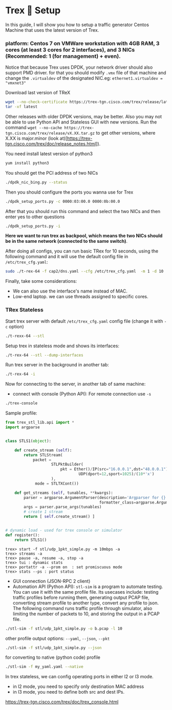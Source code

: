 # Trex 🦖 Setup

In this guide, I will show you how to setup a traffic generator Centos Machine that uses the latest version of Trex.

### platform: Centos 7 on VMWare workstation with 4GB RAM, 3 cores (at least 3 cores for 2 interfaces), and 3 NICs (Recommended: 1 (for management) + even).


Notice that because Trex uses DPDK, your network driver should also support PMD driver. for that you should modify `.vmx` file of that machine and change the `.virtualdev` of the designated NIC.eg: `ethernet1.virtualdev = "vmxnet3"`

Download last version  of TReX
```bash
wget --no-check-certificate https://trex-tgn.cisco.com/trex/release/latest
tar -xf latest
```
Other releases with older DPDK versions, may be better. Also you may not be able to use Python API and Stateless GUI with new versions. Run the command `wget --no-cache https://trex-tgn.cisco.com/trex/release/vX.XX.tar.gz` to get other versions, where X.XX is major.minor (look at)[https://trex-tgn.cisco.com/trex/doc/release_notes.html]).

You need install latest version of python3
```bash
yum install python3
```
You should get the PCI address of two NICs
```bash
./dpdk_nic_bing.py --status
```
Then you should configure the ports you wanna use for Trex
```bash
./dpdk_setup_ports.py -c 0000:03:00.0 0000:0b:00.0
```
After that you should run this command and select the two NICs and then enter yes to other questions
```bash
./dpdk_setup_ports.py -i
```
**Here we want to run trex as backpool, which means the two NICs should be in the same network (connected to the same switch)**.

After doing all configs, you can run basic TRex for 10 seconds, using the following command and it will use the default config file in `/etc/trex_cfg.yaml`:
```bash
sudo ./t-rex-64 -f cap2/dns.yaml --cfg /etc/trex_cfg.yaml  -m 1 -d 10
```
Finally, take some considerations:
 - We can also use the interface's name instead of MAC.
 - Low-end laptop. we can use threads assigned to specific cores.

### TRex Stateless
Start trex server with default `/etc/trex_cfg.yaml` config file (change it with `-c` option)
```bash
./t-rexx-64 --stl
```
Setup trex in stateless mode and shows its interfaces:
```bash
./t-rex-64 --stl --dump-interfaces
```
Run trex server in the background in another tab:
```bash
./t-rex-64 -i
```
Now for connecting to the server, in another tab of same machine:
- connect with console (Python API):
  For remote connection use `-s`
```bash
./trex-console
```
Sample profile:
```python
from trex_stl_lib.api import *
import argparse


class STLS1(object):

    def create_stream (self):
        return STLStream( 
            packet = 
                    STLPktBuilder(
                        pkt = Ether()/IP(src="16.0.0.1",dst="48.0.0.1")/
                                UDP(dport=12,sport=1025)/(10*'x')
                    ),
             mode = STLTXCont())

    def get_streams (self, tunables, **kwargs):
        parser = argparse.ArgumentParser(description='Argparser for {}'.format(os.path.basename(__file__)), 
                                         formatter_class=argparse.ArgumentDefaultsHelpFormatter)
        args = parser.parse_args(tunables)
        # create 1 stream 
        return [ self.create_stream() ]


# dynamic load - used for trex console or simulator
def register():
    return STLS1()
```

```
trex> start -f stl/udp_1pkt_simple.py -m 10mbps -a
trex> streams -a
trex> pause -a, resume -a, stop -a
trex> tui : dynamic stats
trex> portattr -a --prom on  : set promiscuous mode
trex> stats --ps : port status
```
- GUI connection (JSON-RPC 2 client) 
- Automation API (Python API):
`stl-sim` is a program to automate testing. You can use it with the same profile file. Its usecases include: testing traffic profiles before running them, generating output PCAP file, converting stream profile to another type, convert any profile to json. The following command runs traffic profile through simulator, also limiting the number of packets to 10, and storing the output in a PCAP file.
```bash
./stl-sim -f stl/udp_1pkt_simple.py -o b.pcap -l 10
```
other profile output options: `--yaml`, `--json`, `--pkt`
```bash
./stl-sim -f stl/udp_1pkt_simple.py --json
```
for converting to native (python code) profile
```bash
./stl-sim -f my_yaml.yaml --native
```
In trex stateless, we can config operating ports in either l2 or l3 mode.
- in l2 mode, you need to specify only destination MAC address
- in l3 mode, you need to define both src and dest IPs.

https://trex-tgn.cisco.com/trex/doc/trex_console.html

